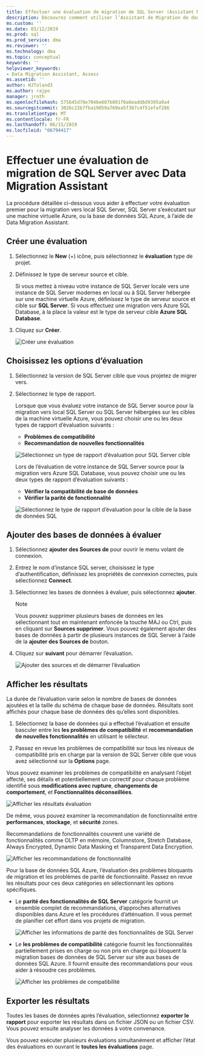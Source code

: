 ```yaml
---
title: Effectuer une évaluation de migration de SQL Server (Assistant Migration de données) | Microsoft Docs
description: Découvrez comment utiliser l’Assistant de Migration de données pour évaluer un serveur local SQL Server avant de migrer vers un autre serveur SQL ou à la base de données SQL Azure
ms.custom: ''
ms.date: 03/12/2019
ms.prod: sql
ms.prod_service: dma
ms.reviewer: ''
ms.technology: dma
ms.topic: conceptual
keywords: ''
helpviewer_keywords:
- Data Migration Assistant, Assess
ms.assetid: ''
author: HJToland3
ms.author: rajpo
manager: jroth
ms.openlocfilehash: 575645d78e7046e607b891f0a6eadd6d9395a9a4
ms.sourcegitcommit: 3026c22b7fba19059a769ea5f367c4f51efaf286
ms.translationtype: MT
ms.contentlocale: fr-FR
ms.lasthandoff: 06/15/2019
ms.locfileid: "66794417"
---
```

# <a name="perform-a-sql-server-migration-assessment-with-data-migration-assistant"></a>Effectuer une évaluation de migration de SQL Server avec Data Migration Assistant

La procédure détaillée ci-dessous vous aider à effectuer votre évaluation premier pour la migration vers local SQL Server, SQL Server s’exécutant sur une machine virtuelle Azure, ou la base de données SQL Azure, à l’aide de Data Migration Assistant.

## <a name="create-an-assessment"></a>Créer une évaluation

1.  Sélectionnez le **New** (+) icône, puis sélectionnez le **évaluation** type de projet.

2.  Définissez le type de serveur source et cible.

    Si vous mettez à niveau votre instance de SQL Server locale vers une instance de SQL Server modernes en local ou à SQL Server hébergée sur une machine virtuelle Azure, définissez le type de serveur source et cible sur **SQL Server**. Si vous effectuez une migration vers Azure SQL Database, à la place la valeur est le type de serveur cible **Azure SQL Database**.

3.  Cliquez sur **Créer**.

    ![Créer une évaluation](../dma/media/NewAssessment.png)

## <a name="choose-assessment-options"></a>Choisissez les options d’évaluation

1. Sélectionnez la version de SQL Server cible que vous projetez de migrer vers.

2. Sélectionnez le type de rapport.

   Lorsque que vous évaluez votre instance de SQL Server source pour la migration vers local SQL Server ou SQL Server hébergées sur les cibles de la machine virtuelle Azure, vous pouvez choisir une ou les deux types de rapport d’évaluation suivants :

    -   **Problèmes de compatibilité**
    -   **Recommandation de nouvelles fonctionnalités**

    ![Sélectionnez un type de rapport d’évaluation pour SQL Server cible](../dma/media/AssessmentTypes.png)

   Lors de l’évaluation de votre instance de SQL Server source pour la migration vers Azure SQL Database, vous pouvez choisir une ou les deux types de rapport d’évaluation suivants :

    -   **Vérifier la compatibilité de base de données**
    -   **Vérifier la parité de fonctionnalité**

    ![Sélectionnez le type de rapport d’évaluation pour la cible de la base de données SQL](../dma/media/AssessmentTypes_Azure.png)

## <a name="add-databases-to-assess"></a>Ajouter des bases de données à évaluer

1.  Sélectionnez **ajouter des Sources de** pour ouvrir le menu volant de connexion.

2.  Entrez le nom d’instance SQL server, choisissez le type d’authentification, définissez les propriétés de connexion correctes, puis sélectionnez **Connect**.

3.  Sélectionnez les bases de données à évaluer, puis sélectionnez **ajouter**.

    > [!NOTE] 
    > Vous pouvez supprimer plusieurs bases de données en les sélectionnant tout en maintenant enfoncée la touche MAJ ou Ctrl, puis en cliquant sur **Sources supprimer**. Vous pouvez également ajouter des bases de données à partir de plusieurs instances de SQL Server à l’aide de la **ajouter des Sources de** bouton.

4.  Cliquez sur **suivant** pour démarrer l’évaluation.

    ![Ajouter des sources et de démarrer l’évaluation](../dma/media/SelectDatabase.png)

## <a name="view-results"></a>Afficher les résultats

La durée de l’évaluation varie selon le nombre de bases de données ajoutées et la taille du schéma de chaque base de données. Résultats sont affichés pour chaque base de données dès qu’elles sont disponibles.

1.  Sélectionnez la base de données qui a effectué l’évaluation et ensuite basculer entre les **les problèmes de compatibilité** et **recommandation de nouvelles fonctionnalités** en utilisant le sélecteur.

2.  Passez en revue les problèmes de compatibilité sur tous les niveaux de compatibilité pris en charge par la version de SQL Server cible que vous avez sélectionné sur la **Options** page.

Vous pouvez examiner les problèmes de compatibilité en analysant l’objet affecté, ses détails et potentiellement un correctif pour chaque problème identifié sous **modifications avec rupture**, **changements de comportement**, et  **Fonctionnalités déconseillées**.

![Afficher les résultats évaluation](../dma/media/ReviewResults.png)

De même, vous pouvez examiner la recommandation de fonctionnalité entre **performances**, **stockage**, et **sécurité** zones.

Recommandations de fonctionnalités couvrent une variété de fonctionnalités comme OLTP en mémoire, Columnstore, Stretch Database, Always Encrypted, Dynamic Data Masking et Transparent Data Encryption.

![Afficher les recommandations de fonctionnalité](../dma/media/FeatureRecommendations.png)

Pour la base de données SQL Azure, l’évaluation des problèmes bloquants de migration et les problèmes de parité de fonctionnalité. Passez en revue les résultats pour ces deux catégories en sélectionnant les options spécifiques.

- Le **parité des fonctionnalités de SQL Server** catégorie fournit un ensemble complet de recommandations, d’approches alternatives disponibles dans Azure et les procédures d’atténuation. Il vous permet de planifier cet effort dans vos projets de migration.

  ![Afficher les informations de parité des fonctionnalités de SQL Server](../dma/media/SQLFeatureParity.png)

- Le **les problèmes de compatibilité** catégorie fournit les fonctionnalités partiellement prises en charge ou non pris en charge qui bloquent la migration bases de données de SQL Server sur site aux bases de données SQL Azure. Il fournit ensuite des recommandations pour vous aider à résoudre ces problèmes.

  ![Afficher les problèmes de compatibilité](../dma/media/CompatibilityIssues.png)

## <a name="export-results"></a>Exporter les résultats

Toutes les bases de données après l’évaluation, sélectionnez **exporter le rapport** pour exporter les résultats dans un fichier JSON ou un fichier CSV. Vous pouvez ensuite analyser les données à votre convenance.

Vous pouvez exécuter plusieurs évaluations simultanément et afficher l’état des évaluations en ouvrant le **toutes les évaluations** page.
